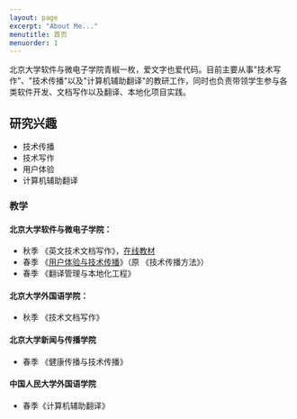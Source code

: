 ```yaml
---
layout: page
excerpt: "About Me..."
menutitle: 首页
menuorder: 1
---
```


北京大学软件与微电子学院青椒一枚，爱文字也爱代码。目前主要从事"技术写作”、"技术传播"以及"计算机辅助翻译"的教研工作，同时也负责带领学生参与各类软件开发、文档写作以及翻译、本地化项目实践。

## 研究兴趣

- 技术传播
- 技术写作
- 用户体验
- 计算机辅助翻译


### 教学

#### 北京大学软件与微电子学院：

- 秋季 《英文技术文档写作》，<a href="http://tw.gaozhijun.me/index.html">在线教材</a>
- 春季 《[用户体验与技术传播](http://ux.gaozhijun.me)》（原 《技术传播方法》）
- 春季 《翻译管理与本地化工程》

#### 北京大学外国语学院：

- 秋季 《技术文档写作》

#### 北京大学新闻与传播学院

- 春季 《健康传播与技术传播》

#### 中国人民大学外国语学院

* 春季《计算机辅助翻译》